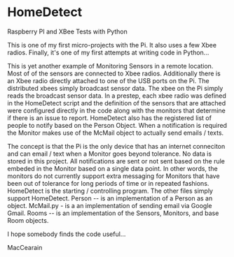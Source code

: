 # HomeDetect
Raspberry PI and XBee Tests with Python

This is one of my first micro-projects with the Pi.  It also uses a few Xbee radios.  Finally, it's one of my first attempts at writing code in Python...  

This is yet another example of Monitoring Sensors in a remote location.  Most of of the sensors are connected to Xbee radios.  Additionally there is an Xbee radio directly attached to one of the USB ports on the Pi.  The distributed xbees simply broadcast sensor data.  The xbee on the Pi simply reads the broadcast sensor data.  In a prestep, each xbee radio was defined in the HomeDetect script and the definition of the sensors that are attached were configured directly in the code along with the monitors that determine if there is an issue to report.  HomeDetect also has the registered list of people to notify based on the Person Object.  When a notification is required the Monitor makes use of the McMail object to actually send emails / texts.  

The concept is that the Pi is the only device that has an internet conneciton and can email / text when a Monitor goes beyond tolerance.  No data is stored in this project.  All notifications are sent or not sent based on the rule embeded in the Monitor based on a single data point.  In other words, the monitors do not currently support extra messaging for Monitors that have been out of tolerance for long periods of time or in repeated fashions.  HomeDetect is the starting / controlling program.  The other files simply support HomeDetect.  Person -- is an implementation of a Person as an object.  McMail.py - is a an implementation of sending email via Google Gmail.  Rooms -- is an implementation of the Sensors, Monitors, and base Room objects.  

I hope somebody finds the code useful...

MacCearain
